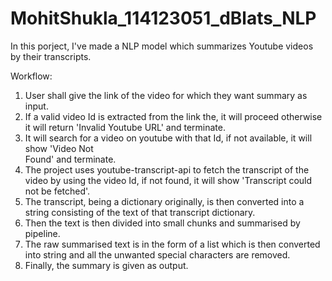 # MohitShukla_114123051_dBlats_NLP

In this porject, I've made a NLP model which summarizes Youtube videos by their transcripts.

Workflow:

1. User shall give the link of the video for which they want summary as input.
2. If a valid video Id is extracted from the link the, it will proceed otherwise it will return       'Invalid Youtube URL' and terminate.
3. It will search for a video on youtube with that Id, if not available, it will show 'Video Not   
   Found' and terminate.
4. The project uses youtube-transcript-api to fetch the transcript of the video by using the video 
   Id, if not found, it will show 'Transcript could not be fetched'.
5. The transcript, being a dictionary originally, is then converted into a string consisting of 
   the text of that transcript dictionary.
6. Then the text is then divided into small chunks and summarised by pipeline.
7. The raw summarised text is in the form of a list which is then converted into string and all 
   the unwanted special characters are removed.
8. Finally, the summary is given as output.
